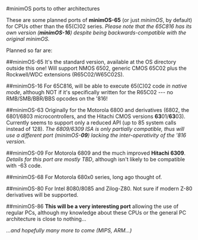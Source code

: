 #minimOS ports to other architectures

These are some planned ports of **minimOS-65** (or just *minimOS*, by default) for CPUs other than the 65(C)02 series. *Please note that the 65C816 has its own version (**minimOS-16**) despite being backwards-compatible with the original minimOS.*

Planned so far are:

##minimOS-65
It's the standard version, available at the OS directory outside this one! Will support NMOS 6502, generic CMOS 65C02 plus the Rockwell/WDC extensions (R65C02/W65C02S).

##minimOS-16
For 65C816, will be able to execute 65(C)02 code *in native mode*, although NOT if it's specifically written for the R65C02 --- no RMB/SMB/BBR/BBS opcodes on the '816!

##minimOS-63
Originally for the Motorola 6800 and derivatives (6802, the 6801/6803 microcontrollers, and the Hitachi CMOS versions **63**01/**63**03). Currently seems to support only a reduced API (up to 85 system calls instead of 128). *The 6809/6309 ISA is only partially compatible, thus will use a different port (minimOS-**09**) lacking the inter-operativity of the '816 version.*

##minimOS-09
For Motorola 6809 and the much improved **Hitachi 6309**. *Details for this port are mostly TBD*, although isn't likely to be compatible with -63 code.

##minimOS-68
For Motorola 680x0 series, long ago thought of.

##minimOS-80
For Intel 8080/8085 and Zilog-Z80. Not sure if modern Z-80 derivatives will be supported.

##minimOS-86
**This will be a very interesting port** allowing the use of regular PCs, although my knowledge about these CPUs or the general PC architecture is close to nothing...

*...and hopefully many more to come (MIPS, ARM...)*

